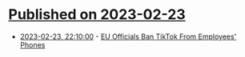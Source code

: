 # [Published on 2023-02-23](index.md)

* [2023-02-23, 22:10:00](https://yro.slashdot.org/story/23/02/23/2135202/eu-officials-ban-tiktok-from-employees-phones?utm_source=rss1.0mainlinkanon&utm_medium=feed) - [EU Officials Ban TikTok From Employees' Phones](https://yro.slashdot.org/story/23/02/23/2135202/eu-officials-ban-tiktok-from-employees-phones?utm_source=rss1.0mainlinkanon&utm_medium=feed)

